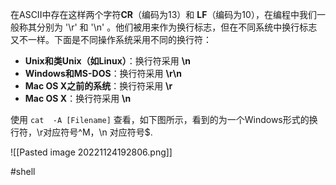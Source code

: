 

在ASCII中存在这样两个字符**CR**（编码为13）和 **LF**（编码为10），在编程中我们一般称其分别为 '\r' 和 '\n' 。他们被用来作为换行标志，但在不同系统中换行标志又不一样。下面是不同操作系统采用不同的换行符：

-   **Unix和类Unix（如Linux）**：换行符采用  **\n**
-   **Windows和MS-DOS**：换行符采用  **\r\n**
-   **Mac OS X之前的系统**：换行符采用   **\r**
-   **Mac OS X**：换行符采用  **\n**

使用 `cat  -A [Filename]` 查看，如下图所示，看到的为一个Windows形式的换行符，\r对应符号^M，\n 对应符号$.

![[Pasted image 20221124192806.png]]




#shell 



